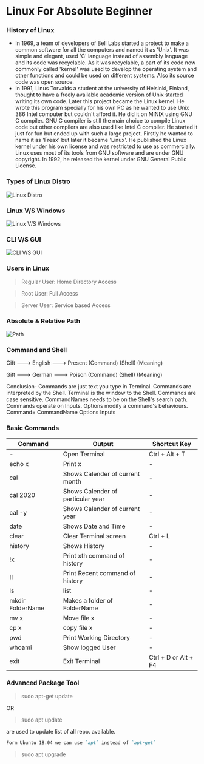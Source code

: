 # Linux For Absolute Beginner

### History of Linux
+ In 1969, a team of developers of Bell Labs started a project to make a common software for all the computers and named it as 'Unix'. It was simple and elegant, used 'C' language instead of assembly language and its code was recyclable. As it was recyclable, a part of its code now commonly called 'kernel' was used to develop the operating system and other functions and could be used on different systems. Also its source code was open source.
+ In 1991, Linus Torvalds a student at the university of Helsinki, Finland, thought to have a freely available academic version of Unix started writing its own code. Later this project became the Linux kernel. He wrote this program specially for his own PC as he wanted to use Unix 386 Intel computer but couldn't afford it. He did it on MINIX using GNU C compiler. GNU C compiler is still the main choice to compile Linux code but other compilers are also used like Intel C compiler. He started it just for fun but ended up with such a large project. Firstly he wanted to name it as 'Freax' but later it became 'Linux'. He published the Linux kernel under his own license and was restricted to use as commercially. Linux uses most of its tools from GNU software and are under GNU copyright. In 1992, he released the kernel under GNU General Public License.

### Types of Linux Distro

![Linux Distro](https://tellmeinsimpleterms.files.wordpress.com/2013/07/linux-tree.png)

### Linux V/S Windows

![Linux V/S Windows](https://cdn.educba.com/academy/wp-content/uploads/2018/08/Linux-vs-Windows-Server-1.jpg)

### CLI V/S GUI

![CLI V/S GUI](https://pediaa.com/wp-content/uploads/2018/07/Difference-Between-GUI-and-CLI-Comparison-Summary.jpg)

### Users in Linux

> Regular User: Home Directory Access

> Root User: Full Access
 
> Server User: Service based Access

### Absolute & Relative Path

![Path](https://1.bp.blogspot.com/-UQ7-sWd_J4w/WmhKIFx7_fI/AAAAAAAAHIE/tixi5SsyI5YzoJygq_JQKL50axe2cAcrQCLcBGAs/s1600/Untitled.png)

### Command and Shell

Gift         ---> English          ---> Present
(Command)	  (Shell)		(Meaning)

Gift         ---> German           ---> Poison
(Command)	  (Shell)		(Meaning)


Conclusion-
Commands are just text you type in Terminal.
Commands are interpreted by the Shell.
Terminal is the window to the Shell.
Commands are case sensitive.
CommandNames needs to be on the Shell's search path.
Commands operate on Inputs.
Options modify a command's behaviours.
Command= CommandName Options Inputs

### Basic Commands
|Command|Output|Shortcut Key|
|-------|------|------------|
|-|Open Terminal|Ctrl + Alt + T|
|echo x|Print x|-|
|cal|Shows Calender of current month|-|
|cal 2020|Shows Calender of particular year|-|
|cal -y|Shows Calender of current year|-|
|date|Shows Date and Time|-|
|clear|Clear Terminal screen|Ctrl + L|
|history|Shows History|-|
|!x |Print xth command of history|-|
|!!|Print Recent command of history|-|
|ls|list|-|
|mkdir FolderName|Makes a folder of FolderName|-|
|mv x|Move file x|-|
|cp x|copy file x|-|
|pwd|Print Working Directory|-|
|whoami|Show logged User|-|
|exit|Exit Terminal|Ctrl + D or Alt + F4|

### Advanced Package Tool

> sudo apt-get update

  OR

> sudo apt update

  are used to update list of all repo. available.
```markdown
Form Ubuntu 18.04 we can use `apt` instead of `apt-get`
```

> sudo apt upgrade
